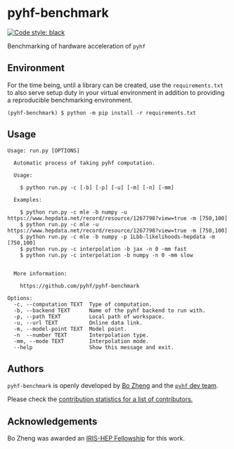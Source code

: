 # pyhf-benchmark

[![Code style: black](https://img.shields.io/badge/code%20style-black-000000.svg)](https://github.com/psf/black)

Benchmarking of hardware acceleration of `pyhf`

## Environment

For the time being, until a library can be created, use the `requirements.txt` to also serve setup duty in your virtual environment in addition to providing a reproducible benchmarking environment.

```
(pyhf-benchmark) $ python -m pip install -r requirements.txt
```

## Usage

```
Usage: run.py [OPTIONS]

  Automatic process of taking pyhf computation.

  Usage:

    $ python run.py -c [-b] [-p] [-u] [-m] [-n] [-mm]

  Examples:

    $ python run.py -c mle -b numpy -u https://www.hepdata.net/record/resource/1267798?view=true -m [750,100]
    $ python run.py -c mle -u https://www.hepdata.net/record/resource/1267798?view=true -m [750,100]
    $ python run.py -c mle -b numpy -p 1Lbb-likelihoods-hepdata -m [750,100]
    $ python run.py -c interpolation -b jax -n 0 -mm fast
    $ python run.py -c interpolation -b numpy -n 0 -mm slow


  More information:

    https://github.com/pyhf/pyhf-benchmark

Options:
  -c, --computation TEXT  Type of computation.
  -b, --backend TEXT      Name of the pyhf backend to run with.
  -p, --path TEXT         Local path of workspace.
  -u, --url TEXT          Online data link.
  -m, --model-point TEXT  Model point.
  -n  --number TEXT       Interpolation type.
  -mm, --mode TEXT        Interpolation mode.
  --help                  Show this message and exit.
```



## Authors

`pyhf-benchmark` is openly developed by [Bo Zheng](https://iris-hep.org/fellows/BoZheng.html) and the [`pyhf` dev team](https://scikit-hep.org/pyhf/#authors).

Please check the [contribution statistics for a list of contributors.](https://github.com/pyhf/pyhf-benchmark/graphs/contributors)

## Acknowledgements

Bo Zheng was awarded an [IRIS-HEP Fellowship](https://iris-hep.org/fellows/BoZheng.html) for this work.
